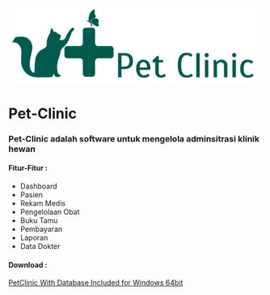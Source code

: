 ![Pet Clinic Logo](https://github.com/adioihsan/Pet-Clinic/blob/main/src/main/resources/com/pet/clinic/images/LogopetGreen.png)
# Pet-Clinic  
### Pet-Clinic adalah software untuk mengelola adminsitrasi klinik hewan
#### Fitur-Fitur :  
  <ul>
  <li>Dashboard</li>
  <li>Pasien</li>
  <li>Rekam Medis</li>
  <li>Pengelolaan Obat</li>
  <li>Buku Tamu</li>
  <li>Pembayaran</li>
  <li>Laporan</li>
  <li>Data Dokter</li>
  </ul>  

#### Download :  
[PetClinic With Database Included for Windows 64bit](https://drive.google.com/file/d/19x67VHGTue7fLP19qupN54R4Ri1IdlQi/view?usp=sharings)
